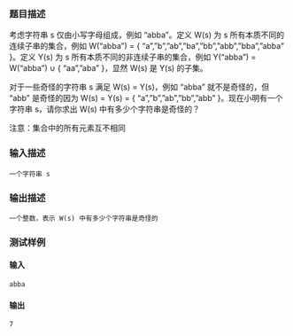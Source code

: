 ### 题目描述

考虑字符串 s 仅由小写字母组成，例如 “abba”。定义 W(s) 为 s 所有本质不同的连续子串的集合，例如 W(“abba”) = { “a”,”b”,”ab”,”ba”,”bb”,”abb”,”bba”,”abba” }。定义 Y(s) 为 s 所有本质不同的非连续子串的集合，例如 Y(“abba”) = W(“abba”) ∪ { “aa”,”aba” }，显然 W(s) 是 Y(s) 的子集。

对于一些奇怪的字符串 s 满足 W(s) = Y(s)，例如 “abba” 就不是奇怪的，但 “abb” 是奇怪的因为 W(s) = Y(s) = { “a”,”b”,”ab”,”bb”,”abb” }。现在小明有一个字符串 s，请你求出 W(s) 中有多少个字符串是奇怪的？

注意：集合中的所有元素互不相同

### 输入描述

```
一个字符串 s
```
### 输出描述

```
一个整数，表示 W(s) 中有多少个字符串是奇怪的
```

### 测试样例
#### 输入
```
abba

```
#### 输出
```
7
```
